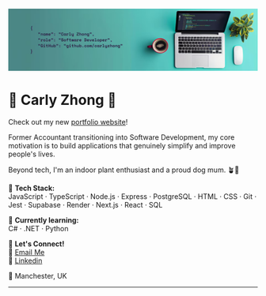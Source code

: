 ![Banner](./banner.png)

# 🌿 Carly Zhong 🌟

Check out my new [portfolio website](https://carlyzhong.netlify.app/)!

Former Accountant transitioning into Software Development, my core motivation is to build applications that genuinely simplify and improve people's lives.

Beyond tech, I'm an indoor plant enthusiast and a proud dog mum. 🪴🐾

🔧 **Tech Stack:**  
JavaScript · TypeScript · Node.js · Express · PostgreSQL · HTML · CSS · Git · Jest · Supabase · Render · Next.js · React · SQL

🌱 **Currently learning:**  
C# · .NET · Python

📩 **Let's Connect!**  
📧 [Email Me](zhongyjcarly@gmail.com)  
📘 [Linkedin](https://www.linkedin.com/in/carlyzhong/)

📍 Manchester, UK

---
